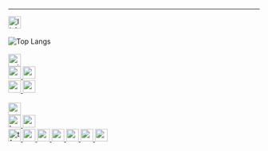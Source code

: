 ---

  <div>
    <a href="https://www.linkedin.com/in/ariellevillamassone/">
      <img src="https://img.shields.io/badge/LinkedIn-0077B5?style=for-the-badge&logo=linkedin&logoColor=white" alt="linkedin" height="25">
    </a>  
  </div>
  <div>
    <br>
    <img src="https://github-readme-stats.vercel.app/api/top-langs/?username=Arivima&show_icons=true&langs_count=6&layout=compact&theme=transparent" alt="Top Langs">  
    <br>
  </div>
  <br>
  <div>
    <a href="https://profile.intra.42.fr/users/avilla-m">
      <img src="https://img.shields.io/badge/avilla--m-white?style=flat&logo=42&color=white&labelColor=black" alt="avilla-m" height="25">
    </a>  
    <br>
    <a href="#">
      <img src="https://img.shields.io/badge/common_core-passed-green?style=flat" alt="common core" height="25">
      <img src="https://img.shields.io/badge/mastery-in_progress-blue?style=flat" alt="mastery" height="25">
      <br>
      <img src="https://img.shields.io/badge/projects_completed-16-lightgrey?style=flat" alt="projects" height="25">
      <img src="https://img.shields.io/badge/level-10.9-lightgrey?style=flat" alt="projects" height="25">
    </a>  
    <br>
    <br>
    <a href="#">
      <img alt="wagon" height="25" src="https://asset.brandfetch.io/iduHcppxLh/id60eXK-ZD.svg" >
      <br>
      <img src="https://img.shields.io/badge/bootcamp-data_science_&_AI-lightgrey?style=flat" alt="bootcamp" height="25">
      <img src="https://img.shields.io/badge/completed-Jun_2024-lightgrey?style=flat" alt="completion" height="25">
      <br>
      <img src="https://img.shields.io/badge/TensorFlow-FF6F00?style=for-the-badge&logo=tensorflow&logoColor=white" alt="tf" height="25">
      <img src="https://img.shields.io/badge/Google_Cloud-4285F4?style=for-the-badge&logo=google-cloud&logoColor=white" alt="" height="25">
      <img src="https://img.shields.io/badge/Python-3776AB?style=for-the-badge&logo=python&logoColor=white" alt="" height="25">
      <img src="" alt="" height="25">
      <img src="" alt="" height="25">
      <img src="" alt="" height="25">
      <img src="" alt="" height="25">
   </a>
  </div>




<!---
![codewars](https://www.codewars.com/users/Arivima/badges/micro)  
[![Harlok's WakaTime stats](https://github-readme-stats.vercel.app/api/wakatime?username=Arivima)](https://github.com/Arivima/github-readme-stats)
-->
